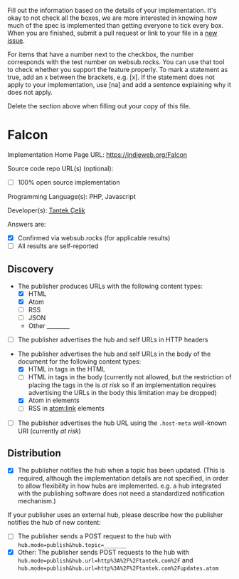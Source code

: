 Fill out the information based on the details of your implementation. It's okay to not check all the boxes, we are more interested in knowing how much of the spec is implemented than getting everyone to tick every box. When you are finished, submit a pull request or link to your file in a [new issue](https://github.com/w3c/websub/issues).

For items that have a number next to the checkbox, the number corresponds with the test number on websub.rocks. You can use that tool to check whether you support the feature properly. To mark a statement as true, add an x between the brackets, e.g. [x]. If the statement does not apply to your implementation, use [na] and add a sentence explaining why it does not apply.

Delete the section above when filling out your copy of this file.

# Falcon

Implementation Home Page URL: https://indieweb.org/Falcon

Source code repo URL(s) (optional):
* [ ] 100% open source implementation

Programming Language(s): PHP, Javascript

Developer(s): [Tantek Çelik](http://tantek.com)

Answers are:
* [x] Confirmed via websub.rocks (for applicable results)
* [ ] All results are self-reported

## Discovery

* The publisher produces URLs with the following content types:
  * [x] HTML
  * [x] Atom
  * [ ] RSS
  * [ ] JSON
  * Other ________
* [ ] The publisher advertises the hub and self URLs in HTTP headers
* The publisher advertises the hub and self URLs in the body of the document for the following content types:
  * [x] HTML in <link> tags in the HTML <head>
  * [ ] HTML in <link> tags in the body (currently not allowed, but the restriction of placing the <link> tags in the <head> is *at risk* so if an implementation requires advertising the URLs in the body this limitation may be dropped)
  * [x] Atom in <link> elements
  * [ ] RSS in <atom:link> elements
* [ ] The publisher advertises the hub URL using the `.host-meta` well-known URI (currently *at risk*)

## Distribution

* [x] The publisher notifies the hub when a topic has been updated. (This is required, although the implementation details are not specified, in order to allow flexibility in how hubs are implemented. e.g. a hub integrated with the publishing software does not need a standardized notification mechanism.)

If your publisher uses an external hub, please describe how the publisher notifies the hub of new content:

* [ ] The publisher sends a POST request to the hub with `hub.mode=publish&hub.topic=_______`
* [x] Other: The publisher sends POST requests to the hub with `hub.mode=publish&hub.url=http%3A%2F%2Ftantek.com%2F` and `hub.mode=publish&hub.url=http%3A%2F%2Ftantek.com%2Fupdates.atom`
